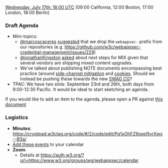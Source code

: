 [Wednesday, July 17th: 16:00 UTC](https://www.timeanddate.com/worldclock/fixedtime.html?iso=20240717T1600) (09:00 California, 12:00 Boston, 17:00 London, 18:00 Berlin)

### Draft Agenda

*   Mini-topics:
    * [@marcoscaceres](https://github.com/marcoscaceres) [suggested](https://github.com/w3c/webappsec/issues/652#issuecomment-2123674681) that we drop the `webappsec-` prefix from our repositories (e.g. https://github.com/w3c/webappsec-credential-management/issues/229)
    * [@jonathanKingston](https://github.com/jonathanKingston) [asked](https://github.com/w3c/webappsec/issues/652#issuecomment-2168717283) about next steps for MIX given that several vendors are shipping mixed content upgrades.
    * We've talked about publishing NOTE documents encompassing best practice (around [side-channel mitigation](https://www.w3.org/TR/post-spectre-webdev/) and [cookies](https://github.com/w3c/webappsec/issues/653). Should we instead be pushing these towards the new [SWAG CG](https://www.w3.org/community/swag/)?
*   TPAC: We have two slots: September 23rd and 26th, both days from 9:00-12:30 Pacific. It would be ideal to start sketching an agenda. 

If you would like to add an item to the agenda, please open a PR against [this document](https://github.com/w3c/webappsec/new/main/meetings/2024/2024-05-15-agenda.md)

### Logistics

*   **Minutes**: https://cryptpad.w3ctag.org/code/#/2/code/edit/Pq1xOhFZ9oxeI5vrXwx--B3a/
*   [Add these events](https://www.w3.org/groups/wg/webappsec/calendar#export) to your calendar
*   **Zoom**:
    * Details at <https://auth.w3.org/?url=https://www.w3.org/groups/wg/webappsec/calendar>
